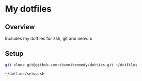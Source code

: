 # My dotfiles

## Overview
Includes my dotfiles for zsh, git and neovim

## Setup
``` bash
git clone git@github.com:shaneikennedy/dotties.git ~/dotfiles

~/dotties/setup.sh
```
